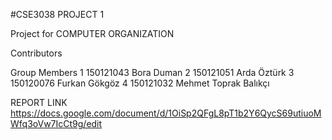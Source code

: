 #CSE3038 PROJECT 1

Project for COMPUTER ORGANIZATION

Contributors

Group Members
1 150121043 Bora Duman
2 150121051 Arda Öztürk
3 150120076 Furkan Gökgöz
4 150121032 Mehmet Toprak Balıkçı

REPORT LINK
https://docs.google.com/document/d/1OiSp2QFgL8pT1b2Y6QycS69utiuoMWfq3oVw7IcCt9g/edit
